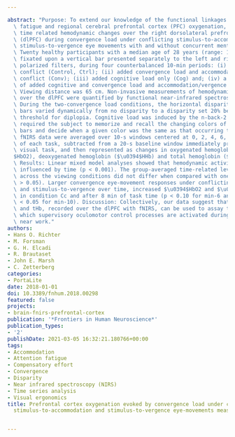 ---
abstract: "Purpose: To extend our knowledge of the functional linkages between visual\
  \ fatigue and regional cerebral prefrontal cortex (PFC) oxygenation, we measured\
  \ time related hemodynamic changes over the right dorsolateral prefrontal cortex\
  \ (dlPFC) during convergence load under conflicting stimulus-to-accommodation and\
  \ stimulus-to-vergence eye movements with and without concurrent mental load. Methods:\
  \ Twenty healthy participants with a median age of 28 years (range: 18\u201344 years)\
  \ fixated upon a vertical bar presented separately to the left and right eyes, using\
  \ polarized filters, during four counterbalanced 10-min periods: (i) no accommodation/vergence\
  \ conflict (Control, Ctrl); (ii) added convergence load and accommodation/vergence\
  \ conflict (Conv); (iii) added cognitive load only (Cog) and; (iv) a combination\
  \ of added cognitive and convergence load and accommodation/vergence conflict (Cc).\
  \ Viewing distance was 65 cm. Non-invasive measurements of hemodynamic activity\
  \ over the dlPFC were quantified by functional near-infrared spectroscopy (fNIRS).\
  \ During the two-convergence load conditions, the horizontal disparity of the two\
  \ bars varied dynamically from no disparity to a disparity set 20% below the individual\
  \ threshold for diplopia. Cognitive load was induced by the n-back-2 test which\
  \ required the subject to memorize and recall the changing colors of the horizontal\
  \ bars and decide when a given color was the same as that occurring two colors previously.\
  \ fNIRS data were averaged over 10-s windows centered at 0, 2, 4, 6, 8, and 10 min\
  \ of each task, subtracted from a 20-s baseline window immediately preceding the\
  \ visual task, and then represented as changes in oxygenated hemoglobin ($\u0394\
  $HbO2), deoxygenated hemoglobin ($\u0394$HHb) and total hemoglobin ($\u0394$tHb).\
  \ Results: Linear mixed model analyses showed that hemodynamic activity was systematically\
  \ influenced by time (p < 0.001). The group-averaged time-related level of change\
  \ across the viewing conditions did not differ when compared with one another (p\
  \ > 0.05). Larger convergence eye-movement responses under conflicting stimulus-to-accommodation,\
  \ and stimulus-to-vergence over time, increased $\u0394$HbO2 and $\u0394$tHb only\
  \ in condition Cc and after 8 min of task time (p < 0.10 for min-6 and min-8: p\
  \ < 0.05 for min-10). Discussion: Collectively, our data suggest that HbO2, HHb,\
  \ and tHb, recorded over the dlPFC with fNIRS, can be used to assay the degree to\
  \ which supervisory oculomotor control processes are activated during visually deficient\
  \ near work."
authors:
- Hans O. Richter
- M. Forsman
- G. H. Elcadi
- R. Brautaset
- John E. Marsh
- C. Zetterberg
categories:
- PortaLite
date: 2018-01-01
doi: 10.3389/fnhum.2018.00298
featured: false
projects:
- brain-fnirs-prefrontal-cortex
publication: '*Frontiers in Human Neuroscience*'
publication_types:
- '2'
publishDate: 2021-03-05 16:32:21.180766+00:00
tags:
- Accommodation
- Attention fatigue
- Compensatory effort
- Convergence
- Disparity
- Near infrared spectroscopy (NIRS)
- Time series analysis
- Visual ergonomics
title: Prefrontal cortex oxygenation evoked by convergence load under conflicting
  stimulus-to-accommodation and stimulus-to-vergence eye-movements measured by NIRS

---
